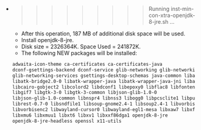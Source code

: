 * >>>>>>>>> Running inst-min-con-xtra-openjdk-8-jre.sh ...
  * After this operation, 187 MB of additional disk space will be used.
  * Install openjdk-8-jre.
  * Disk size = 2326364K. Space Used = 241872K.
  * The following NEW packages will be installed:
  ```bash
  adwaita-icon-theme ca-certificates ca-certificates-java
  dconf-gsettings-backend dconf-service glib-networking glib-networking-common
  glib-networking-services gsettings-desktop-schemas java-common libasyncns0
  libatk-bridge2.0-0 libatk-wrapper-java libatk-wrapper-java-jni libatspi2.0-0
  libcairo-gobject2 libcolord2 libdconf1 libepoxy0 libflac8 libfontenc1
  libgif7 libgtk-3-0 libgtk-3-common libjson-glib-1.0-0
  libjson-glib-1.0-common libnspr4 libnss3 libogg0 libpcsclite1 libpulse0
  librest-0.7-0 libsndfile1 libsoup-gnome2.4-1 libsoup2.4-1 libvorbis0a
  libvorbisenc2 libwayland-cursor0 libwayland-egl1-mesa libxaw7 libxft2
  libxmu6 libxmuu1 libxt6 libxv1 libxxf86dga1 openjdk-8-jre
  openjdk-8-jre-headless openssl x11-utils
  ```
